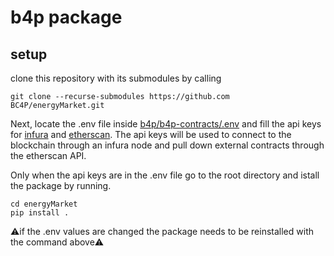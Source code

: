 # b4p package

## setup

clone this repository with its submodules by calling

```
git clone --recurse-submodules https://github.com BC4P/energyMarket.git
```  
Next, locate the .env file inside [b4p/b4p-contracts/.env](https://github.com/BC4P/b4p-contracts/blob/master/.env) and fill the api keys for [infura](https://infura.io) and [etherscan](https://etherscan.io/). The api keys will be used to connect to the blockchain through an infura node and pull down external contracts through the etherscan API. 

Only when the api keys are in the .env file go to the root directory and istall the package by running.

```
cd energyMarket
pip install .
```

:warning:if the .env values are changed the package needs to be reinstalled with the command above:warning:




